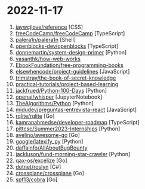 # 2022-11-17

1. [jaywcjlove/reference](https://github.com/jaywcjlove/reference "为开发人员分享快速参考备忘清单(速查表)") [CSS]
2. [freeCodeCamp/freeCodeCamp](https://github.com/freeCodeCamp/freeCodeCamp "freeCodeCamp.org's open-source codebase and curriculum. Learn to code for free.") [TypeScript]
3. [palera1n/palera1n](https://github.com/palera1n/palera1n "iOS 15.0-15.7.1 (semi-)tethered checkm8 jailbreak") [Shell]
4. [openblocks-dev/openblocks](https://github.com/openblocks-dev/openblocks "🔥 🔥 🔥 The Open Source Retool Alternative") [TypeScript]
5. [donnemartin/system-design-primer](https://github.com/donnemartin/system-design-primer "Learn how to design large-scale systems. Prep for the system design interview. Includes Anki flashcards.") [Python]
6. [vasanthk/how-web-works](https://github.com/vasanthk/how-web-works "What happens behind the scenes when we type www.google.com in a browser?") 
7. [EbookFoundation/free-programming-books](https://github.com/EbookFoundation/free-programming-books "📚 Freely available programming books") 
8. [elsewhencode/project-guidelines](https://github.com/elsewhencode/project-guidelines "A set of best practices for JavaScript projects") [JavaScript]
9. [trimstray/the-book-of-secret-knowledge](https://github.com/trimstray/the-book-of-secret-knowledge "A collection of inspiring lists, manuals, cheatsheets, blogs, hacks, one-liners, cli/web tools and more.") 
10. [practical-tutorials/project-based-learning](https://github.com/practical-tutorials/project-based-learning "Curated list of project-based tutorials") 
11. [jackfrued/Python-100-Days](https://github.com/jackfrued/Python-100-Days "Python - 100天从新手到大师") [Python]
12. [openai/whisper](https://github.com/openai/whisper "Robust Speech Recognition via Large-Scale Weak Supervision") [JupyterNotebook]
13. [TheAlgorithms/Python](https://github.com/TheAlgorithms/Python "All Algorithms implemented in Python") [Python]
14. [midudev/preguntas-entrevista-react](https://github.com/midudev/preguntas-entrevista-react "Preguntas típicas sobre React para entrevistas de trabajo ⚛️") [JavaScript]
15. [rqlite/rqlite](https://github.com/rqlite/rqlite "The lightweight, distributed relational database built on SQLite") [Go]
16. [kamranahmedse/developer-roadmap](https://github.com/kamranahmedse/developer-roadmap "Interactive roadmaps, guides and other educational content to help developers grow in their careers.") [TypeScript]
17. [pittcsc/Summer2023-Internships](https://github.com/pittcsc/Summer2023-Internships "Collection of Summer 2023 tech internships!") [Python]
18. [avelino/awesome-go](https://github.com/avelino/awesome-go "A curated list of awesome Go frameworks, libraries and software") [Go]
19. [google/latexify_py](https://github.com/google/latexify_py "Generates LaTeX math description from Python functions.") [Python]
20. [daffainfo/AllAboutBugBounty](https://github.com/daffainfo/AllAboutBugBounty "All about bug bounty (bypasses, payloads, and etc)") 
21. [jackluson/fund-morning-star-crawler](https://github.com/jackluson/fund-morning-star-crawler "中国场外基金数据爬取&汇总分析") [Python]
22. [qax-os/excelize](https://github.com/qax-os/excelize "Go language library for reading and writing Microsoft Excel™ (XLAM / XLSM / XLSX / XLTM / XLTX) spreadsheets") [Go]
23. [dotnet/roslyn](https://github.com/dotnet/roslyn "The Roslyn .NET compiler provides C# and Visual Basic languages with rich code analysis APIs.") [C#]
24. [crossplane/crossplane](https://github.com/crossplane/crossplane "Cloud Native Control Planes") [Go]
25. [spf13/cobra](https://github.com/spf13/cobra "A Commander for modern Go CLI interactions") [Go]
